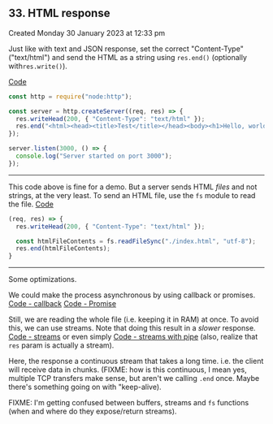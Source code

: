 ## 33. HTML response
Created Monday 30 January 2023 at 12:33 pm

Just like with text and JSON response, set the correct "Content-Type" ("text/html") and send the HTML as a string using `res.end()` (optionally with`res.write()`).

[Code](https://github.com/exemplar-codes/codevolution-nodejs/commit/00715f610d73485a1e210d22c407f7551e9012ce
)
```js
const http = require("node:http");

const server = http.createServer((req, res) => {
  res.writeHead(200, { "Content-Type": "text/html" });
  res.end("<html><head><title>Test</title></head><body><h1>Hello, world</h1><body>");
});

server.listen(3000, () => {
  console.log("Server started on port 3000");
});
```

---
This code above is fine for a demo. But a server sends HTML *files* and not strings, at the very least.
To send an HTML file, use the `fs` module to read the file. [Code](https://github.com/exemplar-codes/codevolution-nodejs/commit/7705af4df307a9cc8467c4c203898abd62293ba4
)
```js
(req, res) => {
  res.writeHead(200, { "Content-Type": "text/html" });

  const htmlFileContents = fs.readFileSync("./index.html", "utf-8");
  res.end(htmlFileContents);
}
```

---
Some optimizations. 

We could make the process asynchronous by using callback or promises.
[Code - callback](https://github.com/exemplar-codes/codevolution-nodejs/commit/aa3b6efc0d77d1911c5b0852d8bc35ae410dad46)
[Code - Promise](https://github.com/exemplar-codes/codevolution-nodejs/commit/3e3e44efa424b07cd035d1de013459af73b37b7c)

Still, we are reading the whole file (i.e. keeping it in RAM) at once.
To avoid this, we can use streams. Note that doing this result in a *slower* response. 
[Code - streams](https://github.com/exemplar-codes/codevolution-nodejs/commit/49e542aa5f3b7aa41b79db9d9759f6c809b036ea) or even simply [Code - streams with pipe](https://github.com/exemplar-codes/codevolution-nodejs/commit/13278a26abdbbc48caf54598a1945352ff47f66e) (also, realize that `res` param is actually a stream).

Here, the response a continuous stream that takes a long time. i.e. the client will receive data in chunks.
(FIXME: how is this continuous, I mean yes, multiple TCP transfers make sense, but aren't we calling `.end` once. Maybe there's something going on with "keep-alive).

FIXME: I'm getting confused between buffers, streams and `fs` functions (when and where do they expose/return streams).